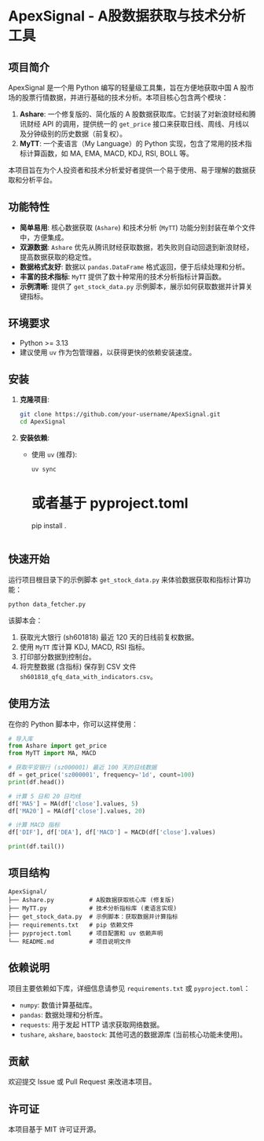 # ApexSignal - A股数据获取与技术分析工具

## 项目简介

ApexSignal 是一个用 Python 编写的轻量级工具集，旨在方便地获取中国 A 股市场的股票行情数据，并进行基础的技术分析。本项目核心包含两个模块：

1.  **Ashare**: 一个修复版的、简化版的 A 股数据获取库。它封装了对新浪财经和腾讯财经 API 的调用，提供统一的 `get_price` 接口来获取日线、周线、月线以及分钟级别的历史数据（前复权）。
2.  **MyTT**: 一个麦语言（My Language）的 Python 实现，包含了常用的技术指标计算函数，如 MA, EMA, MACD, KDJ, RSI, BOLL 等。

本项目旨在为个人投资者和技术分析爱好者提供一个易于使用、易于理解的数据获取和分析平台。

## 功能特性

*   **简单易用**: 核心数据获取 (`Ashare`) 和技术分析 (`MyTT`) 功能分别封装在单个文件中，方便集成。
*   **双源数据**: `Ashare` 优先从腾讯财经获取数据，若失败则自动回退到新浪财经，提高数据获取的稳定性。
*   **数据格式友好**: 数据以 `pandas.DataFrame` 格式返回，便于后续处理和分析。
*   **丰富的技术指标**: `MyTT` 提供了数十种常用的技术分析指标计算函数。
*   **示例清晰**: 提供了 `get_stock_data.py` 示例脚本，展示如何获取数据并计算关键指标。

## 环境要求

*   Python >= 3.13
*   建议使用 `uv` 作为包管理器，以获得更快的依赖安装速度。

## 安装

1.  **克隆项目**:
    ```bash
    git clone https://github.com/your-username/ApexSignal.git
    cd ApexSignal
    ```

2.  **安装依赖**:
    *   使用 `uv` (推荐):
        ```bash
        uv sync
        ```

        # 或者基于 pyproject.toml
        pip install .
        ```

## 快速开始

运行项目根目录下的示例脚本 `get_stock_data.py` 来体验数据获取和指标计算功能：

```bash
python data_fetcher.py
```

该脚本会：
1.  获取光大银行 (sh601818) 最近 120 天的日线前复权数据。
2.  使用 `MyTT` 库计算 KDJ, MACD, RSI 指标。
3.  打印部分数据到控制台。
4.  将完整数据 (含指标) 保存到 CSV 文件 `sh601818_qfq_data_with_indicators.csv`。

## 使用方法

在你的 Python 脚本中，你可以这样使用：

```python
# 导入库
from Ashare import get_price
from MyTT import MA, MACD

# 获取平安银行 (sz000001) 最近 100 天的日线数据
df = get_price('sz000001', frequency='1d', count=100)
print(df.head())

# 计算 5 日和 20 日均线
df['MA5'] = MA(df['close'].values, 5)
df['MA20'] = MA(df['close'].values, 20)

# 计算 MACD 指标
df['DIF'], df['DEA'], df['MACD'] = MACD(df['close'].values)

print(df.tail())
```

## 项目结构

```
ApexSignal/
├── Ashare.py          # A股数据获取核心库 (修复版)
├── MyTT.py            # 技术分析指标库 (麦语言实现)
├── get_stock_data.py  # 示例脚本：获取数据并计算指标
├── requirements.txt   # pip 依赖文件
├── pyproject.toml     # 项目配置和 uv 依赖声明
└── README.md          # 项目说明文件
```

## 依赖说明

项目主要依赖如下库，详细信息请参见 `requirements.txt` 或 `pyproject.toml`：

*   `numpy`: 数值计算基础库。
*   `pandas`: 数据处理和分析库。
*   `requests`: 用于发起 HTTP 请求获取网络数据。
*   `tushare`, `akshare`, `baostock`: 其他可选的数据源库 (当前核心功能未使用)。

## 贡献

欢迎提交 Issue 或 Pull Request 来改进本项目。

## 许可证

本项目基于 MIT 许可证开源。